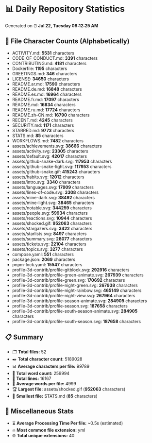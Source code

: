 # 📊 Daily Repository Statistics
Generated on ⏰ **Jul 22, Tuesday 08:12:25 AM**

## 📂 File Character Counts (Alphabetically)
- ACTIVITY.md: **5531** characters
- CODE_OF_CONDUCT.md: **3391** characters
- CONTRIBUTING.md: **4181** characters
- Dockerfile: **1195** characters
- GREETINGS.md: **346** characters
- LICENSE: **34650** characters
- README.ar.md: **17590** characters
- README.de.md: **16848** characters
- README.es.md: **16964** characters
- README.fr.md: **17097** characters
- README.md: **16834** characters
- README.ru.md: **17724** characters
- README.zh-CN.md: **16790** characters
- RECENT.md: **4245** characters
- SECURITY.md: **1171** characters
- STARRED.md: **9773** characters
- STATS.md: **85** characters
- WORKFLOWS.md: **7482** characters
- assets/achievements.svg: **38666** characters
- assets/activity.svg: **23305** characters
- assets/default.svg: **42017** characters
- assets/github-snake-dark.svg: **117953** characters
- assets/github-snake-light.svg: **117953** characters
- assets/github-snake.gif: **415243** characters
- assets/habits.svg: **12012** characters
- assets/intro.svg: **3340** characters
- assets/languages.svg: **17909** characters
- assets/lines-of-code.svg: **3308** characters
- assets/mine-dark.svg: **38492** characters
- assets/mine-light.svg: **38465** characters
- assets/notable.svg: **344259** characters
- assets/people.svg: **59934** characters
- assets/reactions.svg: **10944** characters
- assets/shocked.gif: **952063** characters
- assets/stargazers.svg: **3422** characters
- assets/starlists.svg: **8497** characters
- assets/summary.svg: **28077** characters
- assets/tickets.svg: **22104** characters
- assets/topics.svg: **3277** characters
- compose.yaml: **551** characters
- package.json: **2069** characters
- pnpm-lock.yaml: **15547** characters
- profile-3d-contrib/profile-gitblock.svg: **292916** characters
- profile-3d-contrib/profile-green-animate.svg: **267939** characters
- profile-3d-contrib/profile-green.svg: **170692** characters
- profile-3d-contrib/profile-night-green.svg: **267938** characters
- profile-3d-contrib/profile-night-rainbow.svg: **465149** characters
- profile-3d-contrib/profile-night-view.svg: **267964** characters
- profile-3d-contrib/profile-season-animate.svg: **284905** characters
- profile-3d-contrib/profile-season.svg: **187658** characters
- profile-3d-contrib/profile-south-season-animate.svg: **284905** characters
- profile-3d-contrib/profile-south-season.svg: **187658** characters

## 📋 Summary
- 🗂️ **Total files:** 52
- ✒️ **Total character count:** 5189028
- 📊 **Average characters per file:** 99789
- 📝 **Total word count:** 259994
- 🧾 **Total lines:** 16167
- 📐 **Average words per file:** 4999
- 🏆 **Largest file:** assets/shocked.gif (**952063** characters)
- 🥉 **Smallest file:** STATS.md (**85** characters)

## 🌟 Miscellaneous Stats
- ⌛ **Average Processing Time Per file:** ~0.5s (estimated)
- 🔥 **Most common file extension:** yml
- 🌐 **Total unique extensions:** 40
